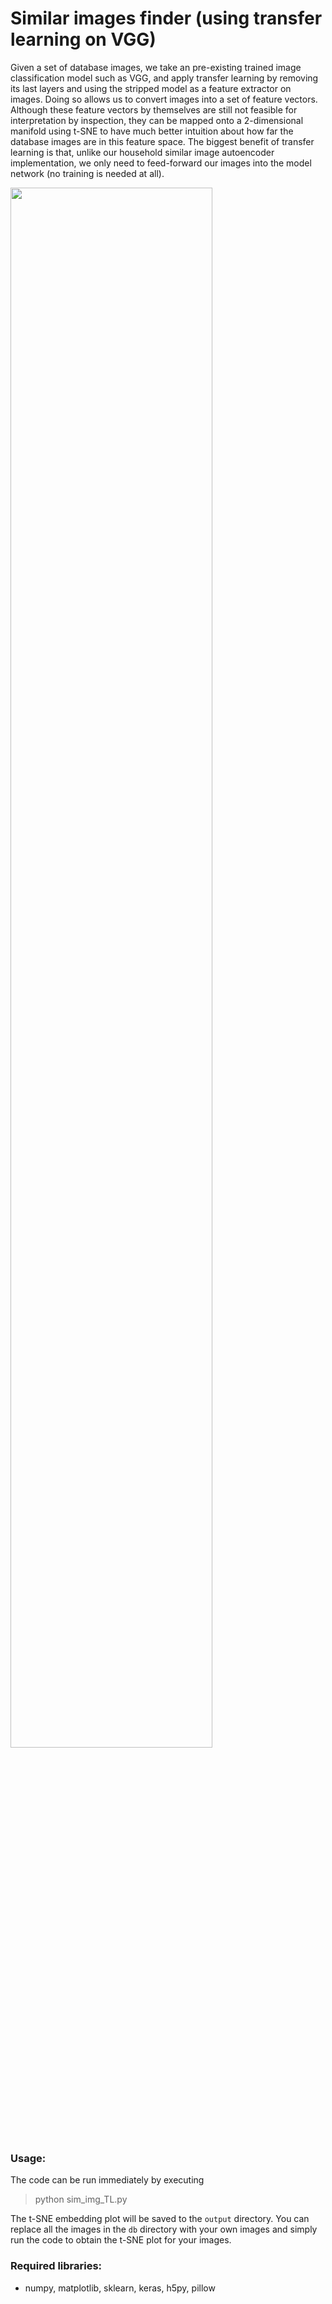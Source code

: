# Similar images finder (using transfer learning on VGG)

Given a set of database images, we take an pre-existing trained image classification model such as VGG, and apply transfer learning by removing its last layers and using the stripped model as a feature extractor on images. Doing so allows us to convert images into a set of feature vectors. Although these feature vectors by themselves are still not feasible for interpretation by inspection, they can be mapped onto a 2-dimensional manifold using t-SNE to have much better intuition about how far the database images are in this feature space. The biggest benefit of transfer learning is that, unlike our household similar image autoencoder implementation, we only need to feed-forward our images into the model network (no training is needed at all).

<img src="https://github.com/ankonzoid/artificio/blob/master/sim_img_TL/output/tsne.png" width="80%" align="center">

### Usage:

The code can be run immediately by executing 

> python sim_img_TL.py 

The t-SNE embedding plot will be saved to the `output` directory. You can replace all the images in the `db` directory with your own images and simply run the code to obtain the t-SNE plot for your images.


### Required libraries:

* numpy, matplotlib, sklearn, keras, h5py, pillow